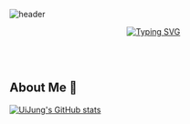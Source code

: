 
![header](https://capsule-render.vercel.app/api?type=speech&color=0:9b59b6,50:fd6e6a,100:f6d365&height=200&section=header&text=Welcome%20To%20UiJung%27s%20GitHub&fontSize=50&fontColor=ffffff&animation=twinkling&frontAlign=68&frontAlignY=36)

<div align="center">
  <a href="https://git.io/typing-svg">
    <img src="https://readme-typing-svg.demolab.com?font=Lobster&color=000000&size=35&pause=1000&center=true&vCenter=true&random=false&width=600&lines=Hello%2C+I'm+UiJung" alt="Typing SVG" />
  </a>
</div>


<br><br>

## About Me 👋

[![UiJung's GitHub stats](https://github-readme-stats.vercel.app/api?username=uijungyang&show_icons=true&&theme=gruvbox_light)](https://github.com/uijungyang/github-readme-stats)


<!--
**uijungyang/uijungyang** is a ✨ _special_ ✨ repository because its `README.md` (this file) appears on your GitHub profile.

Here are some ideas to get you started:

- 🔭 I’m currently working on ...
- 🌱 I’m currently learning ...
- 👯 I’m looking to collaborate on ...
- 🤔 I’m looking for help with ...
- 💬 Ask me about ...
- 📫 How to reach me: ...
- 😄 Pronouns: ...
- ⚡ Fun fact: ...
-->
